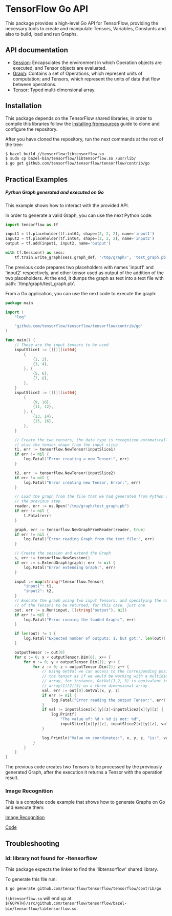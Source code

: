 # TensorFlow Go API

This package provides a high-level Go API for TensorFlow, providing the
necessary tools to create and manipulate Tensors, Variables, Constants and
also to build, load and run Graphs.

## API documentation
* [Session](g3doc/session.md): Encapsulates the environment in which Operation
  objects are executed, and Tensor objects are evaluated.
* [Graph](g3doc/graph.md): Contains a set of Operations, which represent units
  of computation; and Tensors, which represent the units of data that flow
  between operations.
* [Tensor](g3doc/tensor.md): Typed multi-dimensional array.

## Installation

This package depends on the TensorFlow shared libraries, in order to compile
this libraries follow the [Installing fromsources](https://www.tensorflow.org/get_started/os_setup.html#installing-from-sources)
guide to clone and configure the repository.

After you have cloned the repository, run the next commands at the root of the
tree:

```sh
$ bazel build //tensorflow:libtensorflow.so
$ sudo cp bazel-bin/tensorflow/libtensorflow.so /usr/lib/
$ go get github.com/tensorflow/tensorflow/tensorflow/contrib/go
```

## Practical Examples

##### Python Graph generated and executed on Go

This example shows how to interact with the provided API.

In order to generate a valid Graph, you can use the next Python code:

```python
import tensorflow as tf

input1 = tf.placeholder(tf.int64, shape=(2, 2, 2), name='input1')
input2 = tf.placeholder(tf.int64, shape=(2, 2, 2), name='input2')
output = tf.add(input1, input2, name='output')

with tf.Session() as sess:
    tf.train.write_graph(sess.graph_def, '/tmp/graph/', 'test_graph.pb', as_text=True)
```

The previous code prepares two placeholders with names 'input1' and
'input2' respectively, and other tensor used as output of the addition of the
two placeholders. At the end, it dumps the graph as text into a text file with
path:
'/tmp/graph/test_graph.pb'.

From a Go application, you can use the next code to execute the graph:

```go
package main

import (
	"log"

	"github.com/tensorflow/tensorflow/tensorflow/contrib/go"
)

func main() {
	// These are the input tensors to be used
	inputSlice1 := [][][]int64{
		{
			{1, 2},
			{3, 4},
		}, {
			{5, 6},
			{7, 8},
		},
	}
	inputSlice2 := [][][]int64{
		{
			{9, 10},
			{11, 12},
		}, {
			{13, 14},
			{15, 16},
		},
	}

	// Create the two tensors, the data type is recognized automatically as
	// also the tensor shape from the input slice
	t1, err := tensorflow.NewTensor(inputSlice1)
	if err != nil {
		log.Fatal("Error creating a new Tensor:", err)
	}

	t2, err := tensorflow.NewTensor(inputSlice2)
	if err != nil {
		log.Fatal("Error creating new Tensor, Error:", err)
	}

	// Load the graph from the file that we had generated from Python on
	// the previous step
	reader, err := os.Open("/tmp/graph/test_graph.pb")
	if err != nil {
		t.Fatal(err)
	}

	graph, err := tensorflow.NewGraphFromReader(reader, true)
	if err != nil {
		log.Fatal("Error reading Graph from the text file:", err)
	}

	// Create the session and extend the Graph
	s, err := tensorflow.NewSession()
	if err := s.ExtendGraph(graph); err != nil {
		log.Fatal("Error extending Graph:", err)
	}

	input := map[string]*tensorflow.Tensor{
		"input1": t1,
		"input2": t2,
	}
	// Execute the graph using two input Tensors, and specifying the names
	// of the Tensors to be returned, for this case, just one
	out, err := s.Run(input, []string{"output"}, nil)
	if err != nil {
		log.Fatal("Error running the loaded Graph:", err)
	}

	if len(out) != 1 {
		log.Fatal("Expected number of outputs: 1, but got:", len(out))
	}

	outputTensor := out[0]
	for x := 0; x < outputTensor.Dim(0); x++ {
		for y := 0; y < outputTensor.Dim(1); y++ {
			for z := 0; z < outputTensor.Dim(2); z++ {
				// Using GetVal we can access to the corresponding positions of
				// the tensor as if we would be working with a multidimensional
				// array, for instance, GetVal(1,2, 3) is equivalent to
				// array[1][2][3] on a three dimensional array
				val, err := out[0].GetVal(x, y, z)
				if err != nil {
					log.Fatal("Error reading the output Tensor:", err)
				}
				if val != inputSlice1[x][y][z]+inputSlice2[x][y][z] {
					log.Printf(
						"The value of: %d + %d is not: %d",
						inputSlice1[x][y][z], inputSlice2[x][y][z], val)
				}

				log.Println("Value on coordinates:", x, y, z, "is:", val)
			}
		}
	}
}
```

The previous code creates two Tensors to be processed by the previously
generated Graph, after the execution it returns a Tensor with the operation
result.

### Image Recognition

This is a complete code example that shows how to generate Graphs on Go and
execute them:

[Image Recognition](../../g3doc/tutorials/image_recognition/index.md#usage-with-the-go-api)

[Code](../../examples/label_image_go/main.go)

## Troubleshooting

### ld: library not found for -ltensorflow

This package expects the linker to find the 'libtensorflow' shared library.

To generate this file run:

```sh
$ go generate github.com/tensorflow/tensorflow/tensorflow/contrib/go
```

`libtensorflow.so` will end up at `${GOPATH}/src/github.com/tensorflow/tensorflow/bazel-bin/tensorflow/libtensorflow.so`.

